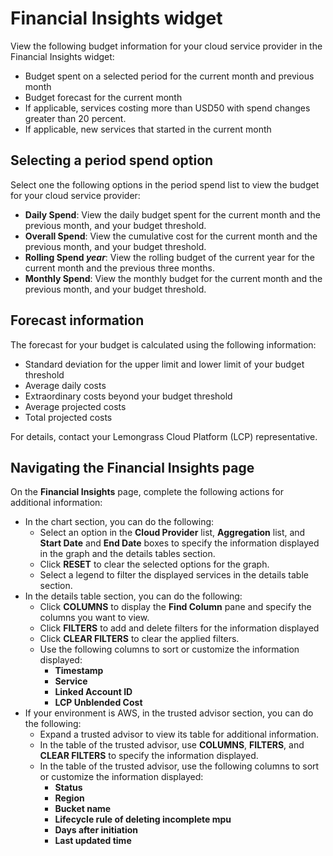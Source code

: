 # Financial Insights widget

View the following budget information for your cloud service provider in the Financial Insights widget:

* Budget spent on a selected period for the current month and previous month
* Budget forecast for the current month
* If applicable, services costing more than USD50 with spend changes greater than 20 percent.
* If applicable, new services that started in the current month

## Selecting a period spend option

Select one the following options in the period spend list to view the budget for your cloud service provider:

* **Daily Spend**: View the daily budget spent for the current month and the previous month, and your budget threshold.
* **Overall Spend**: View the cumulative cost for the current month and the previous month, and your budget threshold.
* ****Rolling Spend** *year***: View the rolling budget of the current year for the current month and the previous three months.
* **Monthly Spend**: View the monthly budget for the current month and the previous month, and your budget threshold.

## Forecast information

The forecast for your budget is calculated using the following information:

* Standard deviation for the upper limit and lower limit of your budget threshold
* Average daily costs
* Extraordinary costs beyond your budget threshold
* Average projected costs
* Total projected costs

For details, contact your Lemongrass Cloud Platform (LCP) representative.

## Navigating the Financial Insights page

On the **Financial Insights** page, complete the following actions for additional information:

* In the chart section, you can do the following:
  * Select an option in the **Cloud Provider** list, **Aggregation** list, and **Start Date** and **End Date** boxes to specify the information displayed in the graph and the details tables section.
  * Click **RESET** to clear the selected options for the graph.
  * Select a legend to filter the displayed services in the details table section.
* In the details table section, you can do the following:
  * Click **COLUMNS** to display the **Find Column** pane and specify the columns you want to view.
  * Click **FILTERS** to add and delete filters for the information displayed
  * Click **CLEAR FILTERS** to clear the applied filters.
  * Use the following columns to sort or customize the information displayed:
    * **Timestamp**
    * **Service**
    * **Linked Account ID**
    * **LCP Unblended Cost**
* If your environment is AWS, in the trusted advisor section, you can do the following:
  * Expand a trusted advisor to view its table for additional information.
  * In the table of the trusted advisor, use **COLUMNS**, **FILTERS**, and **CLEAR FILTERS** to specify the information displayed.
  * In the table of the trusted advisor, use the following columns to sort or customize the information displayed:
    * **Status**
    * **Region**
    * **Bucket name**
    * **Lifecycle rule of deleting incomplete mpu**
    * **Days after initiation**
    * **Last updated time**

